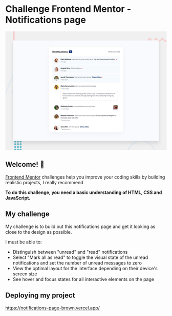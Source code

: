 # Challenge Frontend Mentor - Notifications page

![Design preview for the Notifications page coding challenge](./design/desktop-preview.jpg)

## Welcome! 👋

[Frontend Mentor](https://www.frontendmentor.io) challenges help you improve your coding skills by building realistic projects, I really recommend

**To do this challenge, you need a basic understanding of HTML, CSS and JavaScript.**

## My challenge

My challenge is to build out this notifications page and get it looking as close to the design as possible.

I must be able to: 

- Distinguish between "unread" and "read" notifications
- Select "Mark all as read" to toggle the visual state of the unread notifications and set the number of unread messages to zero
- View the optimal layout for the interface depending on their device's screen size
- See hover and focus states for all interactive elements on the page

## Deploying my project

https://notifications-page-brown.vercel.app/












